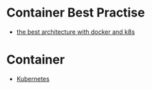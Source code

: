 # Container Best Practise 
  
 - [the best architecture with docker and k8s](https://hackernoon.com/the-best-architecture-with-docker-and-kubernetes-myth-or-reality-77b4f8f3804d)
 
# Container

 - [Kubernetes](../../tool/container/k8s/k8s.md)
 